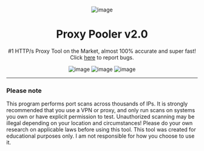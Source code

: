 <br/>
<div align="center">
  
  ![image](https://i.imgur.com/UdVRM5O.png)
  # Proxy Pooler v2.0
  
  #1 HTTP/s Proxy Tool on the Market, almost 100% accurate and super fast! Click <a href="https://discord.gg/bMT4CFmPmH">here</a> to report bugs.
  
  ![image](https://i.imgur.com/jtDQe9o.png)
  ![image](https://i.imgur.com/wgshKwp.png)
  ![image](https://i.imgur.com/VuKd2JR.png)
  
</div>

--------------------------------------

### Please note

This program performs port scans across thousands of IPs. It is strongly recommended that you use a VPN or proxy, and only run scans on systems you own or have explicit permission to test. Unauthorized scanning may be illegal depending on your location and circumstances! Please do your own research on applicable laws before using this tool.
This tool was created for educational purposes only. I am not responsible for how you choose to use it.
